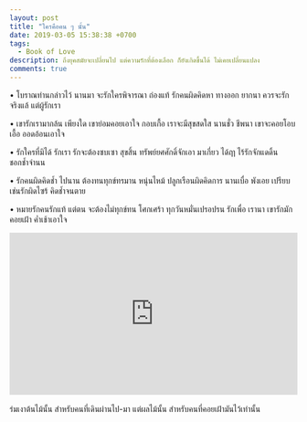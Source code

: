 ```yaml
---
layout: post
title: "ใครคือคน ๆ นั้น"
date: 2019-03-05 15:38:38 +0700
tags:
  - Book of Love
description: ถึงยุคสมัยจะเปลี่ยนไป แต่ความรักที่ต้องเลือก ก็ยังเกิดขึ้นได้ ไม่เคยเปลี่ยนแปลง
comments: true
---
```

• โบราณท่านกล่าวไว้ นานมา
จะรักใครพิจารณา ถ่องแท้
รักคนผิดคิดหา ทางออก ยากนา
ควรจะรักจริงแล้ แต่ผู้รักเรา

• เขารักเรามากล้น เพียงใด
เขาย่อมคอยเอาใจ กอบเกื้อ
เราจะมีสุขสดใส นานชั่ว ชีพนา
เขาจะคอยโอบเอื้อ ออดอ้อนเอาใจ

• รักใครที่มิได้ รักเรา
รักจะต้องซบเซา สุขสิ้น
ทรัพย์ยศศักดิ์จักเอา มาเกี่ยว ได้ฤา
ไร้รักจักแดดิ้น ชอกช้ำจำนน

• รักคนผิดคิดช้ำ ไปนาน
ต้องทนทุกข์ทรมาน หนุ่นไหม้
ปลูกเรือนผิดคิดการ นานเบื่อ พังเอย
เปรียบเช่นรักผิดไซร้ คิดช้ำจนตาย

• หมายรักคนรักแท้ แต่ตน
จะต้องไม่ทุกข์ทน โศกเศร้า
ทุกวันหมั่นเปรอปรน รักเพื่อ เรานา
เขารักมักคอยเฝ้า ค่ำเช้าเอาใจ

<div style="position:relative;width:100%;height:0;padding-bottom:56.25%;">
<iframe style="width:100%;height:100%;position:absolute;top:0;left:0;" src="https://www.youtube.com/embed/xW8z8NrI3tE" frameborder="0" allow="autoplay; encrypted-media" allowfullscreen>
</iframe>
</div>
<br />ร่มเงาต้นไม้นั้น สำหรับคนที่เดินผ่านไป-มา <i class="fa fa-heart" style="color:#C38FD6"></i> แต่ผลไม้นั้น สำหรับคนที่คอยเฝ้ามันไว้เท่านั้น
